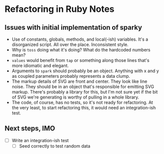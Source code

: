 Refactoring in Ruby Notes
=========================

Issues with initial implementation of sparky
--------------------------------------------

- Use of constants, globals, methods, and local(-ish) variables. It's a
  disorganized script. All over the place. Inconsistent style.
- Why is `toss` doing what it's doing? What do the hardcoded numbers mean?
- `values` would benefit from `tap` or something along those lines that's more
  idiomatic and elegant.
- Arguments to `spark` should probably be an object. Anything with x and y as
  coupled parameters probably represents a data clump.
- The markup details of SVG are front and center. They look like line noise.
  They should be in an object that's responsible for emitting SVG markup.
  There's probably a library for this, but I'm not sure yet if the bit of SVG
  we're generating is worthy of pulling in a whole library.
- The code, of course, has no tests, so it's not ready for refactoring. At the
  very least, to start refactoring this, it would need an integration-ish test.

Next steps, IMO
---------------

- [ ] Write an integration-ish test
  - [ ] Seed correctly to test random data
